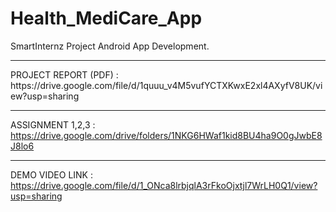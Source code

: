 # Health_MediCare_App
SmartInternz Project Android App Development.
<hr>
PROJECT REPORT (PDF) : https://drive.google.com/file/d/1quuu_v4M5vufYCTXKwxE2xl4AXyfV8UK/view?usp=sharing
<hr>

ASSIGNMENT 1,2,3 : https://drive.google.com/drive/folders/1NKG6HWaf1kid8BU4ha9O0gJwbE8J8lo6
<hr>

DEMO VIDEO LINK : https://drive.google.com/file/d/1_ONca8lrbjqlA3rFkoOjxtjl7WrLH0Q1/view?usp=sharing

